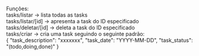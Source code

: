 Funções:
<br> 
tasks/listar -> lista todas as tasks
<br>
tasks/listar/[id] -> apresenta a task do ID especificado
<br>
tasks/deletar/[id] -> deleta a task do ID especificado
<br>
tasks/criar -> cria uma task seguindo o seguinte padrão:
<br>
{
	"task_description": "xxxxxxx",
	"task_date": "YYYY-MM-DD",
	"task_status": "(todo,doing,done)"
}
<br>